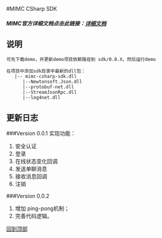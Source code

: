 #MIMC CSharp SDK
##### MIMC官方详细文档点击此链接：[详细文档](https://github.com/Xiaomi-mimc/operation-manual)

## 说明
```
可先下载demo，并更新demo项目依赖路径到 sdk/0.0.X，然后运行demo

在项目中添加sdk目录中最新的dll包：
   |-- mimc-csharp-sdk.dll
      |--Newtonsoft.Json.dll
      |--protobuf-net.dll
      |--StreamJsonRpc.dll
      |--log4net.dll
```
## 更新日志
###Version 0.0.1
实现功能：
1. 安全认证
1.  登录
1. 在线状态变化回调
1.  发送单聊消息
1.  接收消息回调
1.  注销

###Version 0.0.2
1. 增加 ping-pong机制；
1. 完善代码逻辑。

[回到顶部](#readme)




